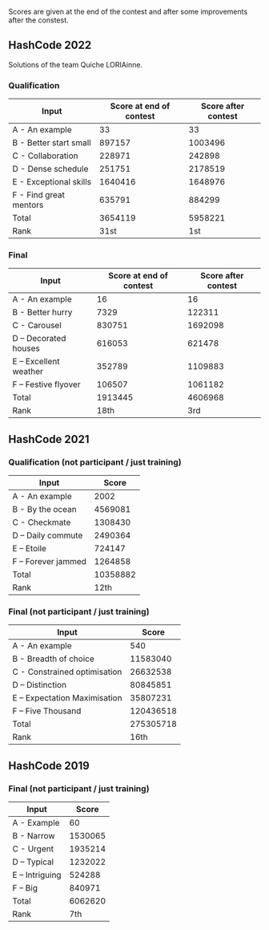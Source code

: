 Scores are given at the end of the contest and after some improvements after the constest.

## HashCode 2022

Solutions of the team Quiche LORIAinne.

### Qualification

| Input | Score at end of contest | Score after contest |
| --- | --- | --- |
| A - An example | 33 | 33 |
| B - Better start small | 897157 | 1003496 |
| C - Collaboration | 228971 | 242898 |
| D - Dense schedule | 251751 | 2178519 |
| E - Exceptional skills | 1640416 | 1648976 |
| F - Find great mentors | 635791 | 884299 |
| Total | 3654119 | 5958221 |
| Rank | 31st | 1st |

### Final

| Input | Score at end of contest | Score after contest |
| --- | --- | --- |
| A - An example | 16 | 16 |
| B - Better hurry | 7329 | 122311 |
| C - Carousel | 830751 | 1692098 |
| D – Decorated houses | 616053 | 621478 |
| E – Excellent weather | 352789 | 1109883 |
| F – Festive flyover | 106507 | 1061182 |
| Total | 1913445 | 4606968 |
| Rank | 18th | 3rd |

## HashCode 2021

### Qualification (not participant / just training)

| Input | Score |
| --- | --- |
| A - An example | 2002 |
| B - By the ocean | 4569081 |
| C - Checkmate | 1308430 |
| D – Daily commute | 2490364 |
| E – Etoile | 724147 |
| F – Forever jammed | 1264858 |
| Total | 10358882 |
| Rank | 12th |

### Final (not participant / just training)

| Input | Score |
| --- | --- |
| A - An example | 540 |
| B - Breadth of choice | 11583040 |
| C - Constrained optimisation | 26632538 |
| D – Distinction | 80845851 |
| E – Expectation Maximisation | 35807231 |
| F – Five Thousand | 120436518 |
| Total | 275305718 |
| Rank | 16th |

## HashCode 2019

### Final (not participant / just training)

| Input | Score |
| --- | --- |
| A - Example | 60 |
| B - Narrow | 1530065 |
| C - Urgent | 1935214 |
| D – Typical | 1232022 |
| E – Intriguing | 524288 |
| F – Big | 840971 |
| Total | 6062620 |
| Rank | 7th |